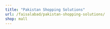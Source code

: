 ```yaml
---
title: "Pakistan Shopping Solutions"
url: /faisalabad/pakistan-shopping-solutions/
shop: mall
---
```

